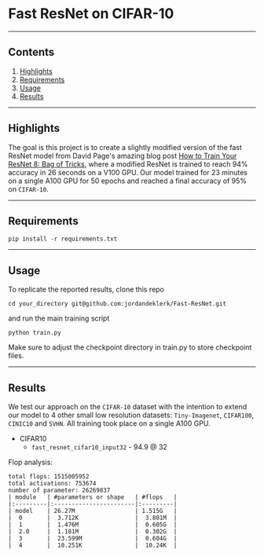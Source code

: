 # Fast ResNet on CIFAR-10

<hr>

## Contents

1. [Highlights](#Highlights)
2. [Requirements](#Requirements)
3. [Usage](#Usage)
4. [Results](#Results)


<hr>

## Highlights
The goal is this project is to create a slightly modified version of the fast ResNet model from David Page's amazing blog post [How to Train Your ResNet 8: Bag of Tricks](https://myrtle.ai/learn/how-to-train-your-resnet-8-bag-of-tricks/), where a modified ResNet is trained to reach 94% accuracy in 26 seconds on a V100 GPU. Our model trained for 23 minutes on a single A100 GPU for 50 epochs and reached a final accuracy of 95% on `CIFAR-10`.

<hr>

## Requirements
```shell
pip install -r requirements.txt
```

<hr>

## Usage
To replicate the reported results, clone this repo
```shell
cd your_directory git@github.com:jordandeklerk/Fast-ResNet.git
```
and run the main training script
```shell
python train.py 
```
Make sure to adjust the checkpoint directory in train.py to store checkpoint files.

<hr>

## Results
We test our approach on the `CIFAR-10` dataset with the intention to extend our model to 4 other small low resolution datasets: `Tiny-Imagenet`, `CIFAR100`, `CINIC10` and `SVHN`. All training took place on a single A100 GPU.
  * CIFAR10
    * ```fast_resnet_cifar10_input32``` - 94.9 @ 32

Flop analysis:
```
total flops: 1515005952
total activations: 753674
number of parameter: 26269837
| module   | #parameters or shape   | #flops   |
|:---------|:-----------------------|:---------|
| model    | 26.27M                 | 1.515G   |
|  0       |  3.712K                |  3.801M  |
|  1       |  1.476M                |  0.605G  |
|  2.0     |  1.181M                |  0.302G  |
|  3       |  23.599M               |  0.604G  |
|  4       |  10.251K               |  10.24K  |
```
